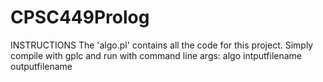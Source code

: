 # CPSC449Prolog
INSTRUCTIONS
The 'algo.pl' contains all the code for this project. Simply compile with gplc
and run with command line args: algo intputfilename outputfilename
